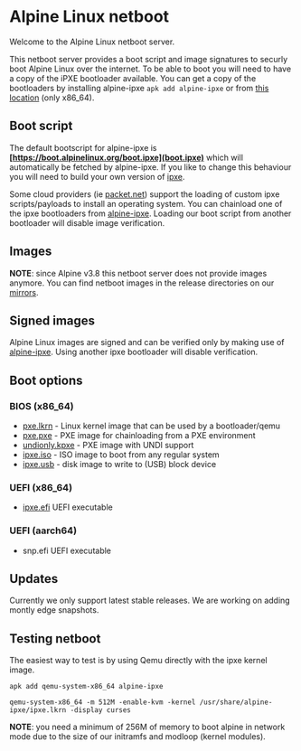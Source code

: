 # Alpine Linux netboot

Welcome to the Alpine Linux netboot server.

This netboot server provides a boot script and image signatures to securly boot
Alpine Linux over the internet. To be able to boot you will need to have a copy
of the iPXE bootloader available. You can get a copy of the bootloaders by
installing alpine-ipxe `apk add alpine-ipxe` or from [this location](alpine-ipxe)
(only x86_64).

## Boot script

The default bootscript for alpine-ipxe is
**[https://boot.alpinelinux.org/boot.ipxe](boot.ipxe)** which will automatically
be fetched by alpine-ipxe. If you like to change this behaviour you will need to
build your own version of [ipxe](https://ipxe.org).

Some cloud providers (ie [packet.net](https://help.packet.net/technical/infrastructure/custom-ipxe))
support the loading of custom ipxe scripts/payloads to install an operating
system. You can chainload one of the ipxe bootloaders from [alpine-ipxe](alpine-ipxe).
Loading our boot script from another bootloader will disable image verification.

## Images

**NOTE**: since Alpine v3.8 this netboot server does not provide images anymore.
You can find netboot images in the release directories on our [mirrors](https://mirrors.alpinelinux.org).

## Signed images

Alpine Linux images are signed and can be verified only by making use of
[alpine-ipxe](alpine-ipxe). Using another ipxe bootloader will disable verification.

## Boot options

### BIOS (x86_64)

* [pxe.lkrn](alpine-ipxe/x86_64/ipxe.lkrn) - Linux kernel image that can be used by a bootloader/qemu
* [pxe.pxe](alpine-ipxe/x86_64/ipxe.pxe) - PXE image for chainloading from a PXE environment
* [undionly.kpxe](alpine-ipxe/x86_64/undionly.kpxe) - PXE image with UNDI support
* [ipxe.iso](alpine-ipxe/x86_64/ipxe.iso) - ISO image to boot from any regular system
* [ipxe.usb](alpine-ipxe/x86_64/ipxe.usb) - disk image to write to (USB) block device

### UEFI (x86_64)

* [ipxe.efi](alpine-ipxe/x86_64/ipxe.efi) UEFI executable

### UEFI (aarch64)

* snp.efi UEFI executable

## Updates

Currently we only support latest stable releases. We are working on adding montly
edge snapshots.

## Testing netboot

The easiest way to test is by using Qemu directly with the ipxe kernel image.

`apk add qemu-system-x86_64 alpine-ipxe`

`qemu-system-x86_64 -m 512M -enable-kvm -kernel /usr/share/alpine-ipxe/ipxe.lkrn -display curses`

**NOTE**: you need a minimum of 256M of memory to boot alpine in network mode
due to the size of our initramfs and modloop (kernel modules).
